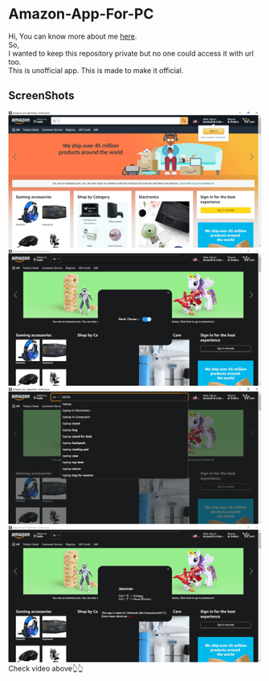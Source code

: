 # Amazon-App-For-PC
Hi,
You can know more about me [here](https://anonymousxc.github.io/ItsMeOnly/).\
So,\
I wanted to keep this repository private but no one could access it with url too.\
This is unofficial app. This is made to make it official.

## ScreenShots
![Picture 1](./1.png)
![Picture 2](./2.png)
![Picture 3](./3.png)
![Picture 4](./4.png)\
Check video above👆👆

